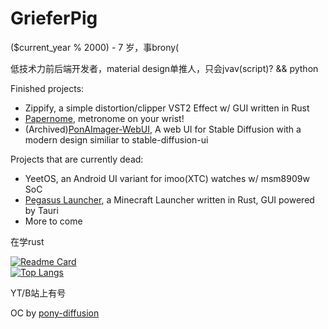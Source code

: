# GrieferPig

($current_year % 2000) - 7 岁，事brony(

低技术力前后端开发者，material design单推人，只会jvav(script)? && python

Finished projects:
- Zippify, a simple distortion/clipper VST2 Effect w/ GUI written in Rust
- [Papernome](https://github.com/GrieferPig/Papernome), metronome on your wrist!
- (Archived)[PonAImager-WebUI](https://github.com/GrieferPig/PonAImager-WebUI), A web UI for Stable Diffusion with a modern design similiar to stable-diffusion-ui

Projects that are currently dead: 
- YeetOS, an Android UI variant for imoo(XTC) watches w/ msm8909w SoC
- [Pegasus Launcher](https://github.com/GrieferPig/Pegasus), a Minecraft Launcher written in Rust, GUI powered by Tauri
- More to come

在学rust

[![Readme Card](https://github-readme-stats-one-bice.vercel.app/api?username=GrieferPig&bg_color=30,e96443,904e95&title_color=fff&text_color=fff&show_icons=true&include_all_commits=true&count_private=true&role=OWNER,ORGANIZATION_MEMBER,COLLABORATOR)](https://github.com/anuraghazra/github-readme-stats)  
[![Top Langs](https://github-readme-stats-one-bice.vercel.app/api/top-langs/?username=GrieferPig&layout=compact&role=OWNER,ORGANIZATION_MEMBER,COLLABORATOR)](https://github.com/anuraghazra/github-readme-stats)

YT/B站上有号

OC by [pony-diffusion](https://huggingface.co/AstraliteHeart/pony-diffusion)
